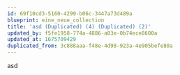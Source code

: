 ```yaml
---
id: 69f10cd3-5160-4299-b06c-3447a73d489a
blueprint: eine_neue_collection
title: 'asd (Duplicated) (4) (Duplicated) (2)'
updated_by: f5fe1958-774a-4886-a03e-0b74ece8600a
updated_at: 1675709429
duplicated_from: 3c888aaa-f48e-4d98-923a-4e905befe80a
---
```

asd